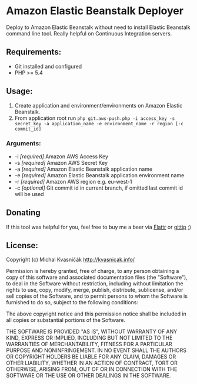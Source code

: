 # Amazon Elastic Beanstalk Deployer

Deploy to Amazon Elastic Beanstalk without need to install Elastic Beanstalk command line tool.
Really helpful on Continuous Integration servers.

## Requirements:
* Git installed and configured
* PHP >= 5.4

## Usage:
1. Create application and environment/environments on Amazon Elastic Beanstalk.
2. From application root run `php git.aws-push.php -i access_key -s secret_key -a application_name -e environment_name -r region [-c
    commit_id]`

### Arguments:
* -i *[required]* Amazon AWS Access Key
* -s *[required]* Amazon AWS Secret Key
* -a *[required]* Amazon Elastic Beanstalk application name
* -e *[required]* Amazon Elastic Beanstalk application environment name
* -r *[required]* Amazon AWS region e.g. eu-west-1
* -c *[optional]* Git commit id in current branch, if omitted last commit id will be used

## Donating
If this tool was helpful for you, feel free to buy me a beer via [Flattr](https://flattr.com/submit/auto?user_id=kvasnicak.michal&url=https://github.com/michalkvasnicak/elasticbeanstalk-deployer&title=michalkvasnicak/elasticbeanstalk-deployer&language=php&tags=github&category=software) or [gittip](https://www.gittip.com/michalkvasnicak/) ;)

## License:
Copyright (c) Michal Kvasničák <http://kvasnicak.info/>

Permission is hereby granted, free of charge, to any person obtaining a copy
of this software and associated documentation files (the "Software"), to deal
in the Software without restriction, including without limitation the rights
to use, copy, modify, merge, publish, distribute, sublicense, and/or sell
copies of the Software, and to permit persons to whom the Software is furnished
to do so, subject to the following conditions:

The above copyright notice and this permission notice shall be included in all
copies or substantial portions of the Software.

THE SOFTWARE IS PROVIDED "AS IS", WITHOUT WARRANTY OF ANY KIND, EXPRESS OR
IMPLIED, INCLUDING BUT NOT LIMITED TO THE WARRANTIES OF MERCHANTABILITY,
FITNESS FOR A PARTICULAR PURPOSE AND NONINFRINGEMENT. IN NO EVENT SHALL THE
AUTHORS OR COPYRIGHT HOLDERS BE LIABLE FOR ANY CLAIM, DAMAGES OR OTHER
LIABILITY, WHETHER IN AN ACTION OF CONTRACT, TORT OR OTHERWISE, ARISING FROM,
OUT OF OR IN CONNECTION WITH THE SOFTWARE OR THE USE OR OTHER DEALINGS IN
THE SOFTWARE.